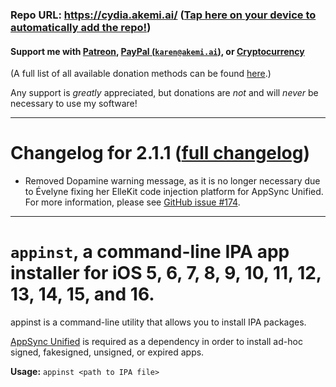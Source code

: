 ### Repo URL: https://cydia.akemi.ai/ ([Tap here on your device to automatically add the repo!](https://cydia.akemi.ai/add.php))

#### Support me with [Patreon](https://patreon.com/akemin_dayo), [PayPal (`karen@akemi.ai`)](https://paypal.me/akemindayo), or [Cryptocurrency](https://akemi.ai/?page/links#crypto)

(A full list of all available donation methods can be found [here](https://akemi.ai/?page/links#donate).)

Any support is _greatly_ appreciated, but donations are *not* and will *never* be necessary to use my software!

---

# Changelog for 2.1.1 ([full changelog](https://cydia.akemi.ai/?page/ai.akemi.appinst-changelog))

* Removed Dopamine warning message, as it is no longer necessary due to Évelyne fixing her ElleKit code injection platform for AppSync Unified. For more information, please see [GitHub issue #174](https://github.com/akemin-dayo/AppSync/issues/174).

---

# `appinst`, a command-line IPA app installer for iOS 5, 6, 7, 8, 9, 10, 11, 12, 13, 14, 15, and 16.

appinst is a command-line utility that allows you to install IPA packages.

[AppSync Unified](https://cydia.akemi.ai/?page/ai.akemi.appsyncunified) is required as a dependency in order to install ad-hoc signed, fakesigned, unsigned, or expired apps.

**Usage:** `appinst <path to IPA file>`